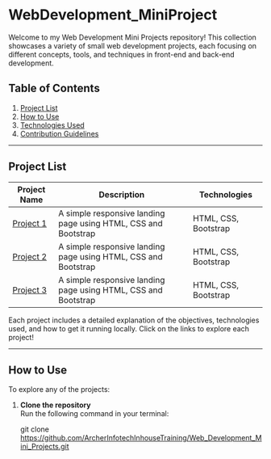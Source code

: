 # WebDevelopment_MiniProject

Welcome to my Web Development Mini Projects repository! This collection showcases a variety of small web development projects, each focusing on different concepts, tools, and techniques in front-end and back-end development.

## Table of Contents
1. [Project List](#project-list)
2. [How to Use](#how-to-use)
3. [Technologies Used](#technologies-used)
4. [Contribution Guidelines](#contribution-guidelines)

---

## Project List

| Project Name     | Description                                                      | Technologies              |
|------------------|------------------------------------------------------------------|---------------------------|
| [Project 1](#)   | A simple responsive landing page using HTML, CSS and Bootstrap   | HTML, CSS, Bootstrap      |
| [Project 2](#)   | A simple responsive landing page using HTML, CSS and Bootstrap   | HTML, CSS, Bootstrap      |
| [Project 3](#)   | A simple responsive landing page using HTML, CSS and Bootstrap   | HTML, CSS, Bootstrap      |


Each project includes a detailed explanation of the objectives, technologies used, and how to get it running locally. Click on the links to explore each project!

---

## How to Use

To explore any of the projects:

1. **Clone the repository**  
   Run the following command in your terminal:
   
   git clone https://github.com/ArcherInfotechInhouseTraining/Web_Development_Mini_Projects.git

